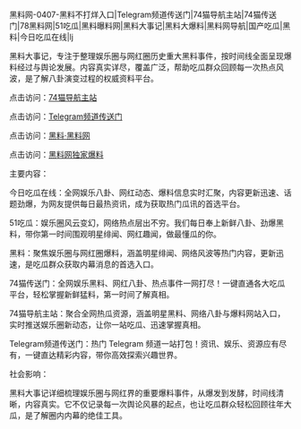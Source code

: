 #
黑料网-0407-黑料不打烊入口|Telegram频道传送门|74猫导航主站|74猫传送门|78黑料网|51吃瓜|黑料曝料网|黑料大事记|黑料大爆料|黑料网导航|国产吃瓜|黑料|今日吃瓜在线|lj

黑料大事记，专注于整理娱乐圈与网红圈历史重大黑料事件，按时间线全面呈现爆料经过与舆论发展。内容真实详尽，覆盖广泛，帮助吃瓜群众回顾每一次热点风波，是了解八卦演变过程的权威资料平台。


点击访问：<a href="https://74mao.com/">74猫导航主站</a>

点击访问：<a href="https://74mao.com/">Telegram频道传送门</a>

点击访问：<a href="https://fge-7ja.pages.dev/">黑料·黑料网</a>

点击访问：<a href="https://haef.pages.dev/">黑料网独家爆料</a>


主要内容：

今日吃瓜在线：全网娱乐八卦、网红动态、爆料信息实时汇聚，内容更新迅速、话题劲爆，为网友提供每日最热资讯，成为获取热门瓜讯的首选平台。

51吃瓜：娱乐圈风云变幻，网络热点层出不穷。我们每日奉上新鲜八卦、劲爆黑料，带你第一时间围观明星绯闻、网红趣闻，做最懂瓜的你。

黑料：聚焦娱乐圈与网红圈爆料，涵盖明星绯闻、网络风波等热门内容，更新迅速，是吃瓜群众获取内幕消息的首选入口。

74猫传送门：全网娱乐黑料、网红八卦、热点事件一网打尽！一键直通各大吃瓜平台，轻松掌握新鲜猛料，第一时间了解真相。

74猫导航主站：聚合全网热瓜资源，涵盖明星黑料、网络八卦与爆料网站入口，实时推送娱乐圈新动态，让你一站吃瓜、迅速掌握真相。

Telegram频道传送门：热门 Telegram 频道一站打包！资讯、娱乐、资源应有尽有，一键直达精彩内容，带你高效探索兴趣世界。

社会影响：

黑料大事记详细梳理娱乐圈与网红界的重要爆料事件，从爆发到发酵，时间线清晰，内容真实。它不仅记录每一次舆论风暴的起点，也让吃瓜群众轻松回顾往年大瓜，是了解圈内内幕的绝佳工具。

<span style="display:none;">[Canonical link](https://github.com/yh9998/3456 ）</span>
